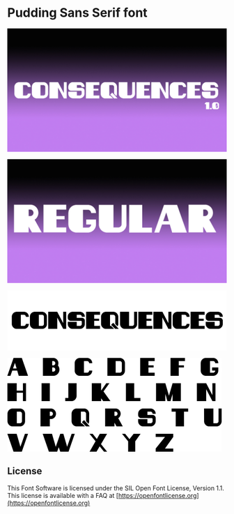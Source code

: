 
# Pudding Sans Serif font

![Image](image1.jpg)


![Image](image2.jpg)


![Image](image2.png)


![Image](image1.png)


## License

This Font Software is licensed under the SIL Open Font License, Version 1.1.
This license is available with a FAQ at [https://openfontlicense.org](https://openfontlicense.org)
